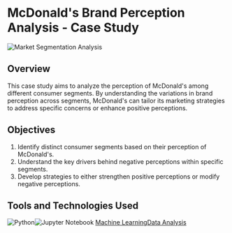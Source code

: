 
# McDonald's Brand Perception Analysis - Case Study

![Market Segmentation Analysis](<images/Market Segmentation Analysis.png>)

## Overview
This case study aims to analyze the perception of McDonald's among different consumer segments. By understanding the variations in brand perception across segments, McDonald's can tailor its marketing strategies to address specific concerns or enhance positive perceptions.

## Objectives
1. Identify distinct consumer segments based on their perception of McDonald's.
2. Understand the key drivers behind negative perceptions within specific segments.
3. Develop strategies to either strengthen positive perceptions or modify negative perceptions.

## Tools and Technologies Used
![Python](https://img.shields.io/badge/python-3670A0?style=for-the-badge&logo=python&logoColor=ffdd54)![Jupyter Notebook](https://img.shields.io/badge/jupyter-%23FA0F00.svg?style=for-the-badge&logo=jupyter&logoColor=white)
[Machine Learning](https://img.shields.io/badge/Machine_Learning-blue?style=for-the-badge)[Data Analysis](https://img.shields.io/badge/Data_Analysis-red?style=for-the-badge)


